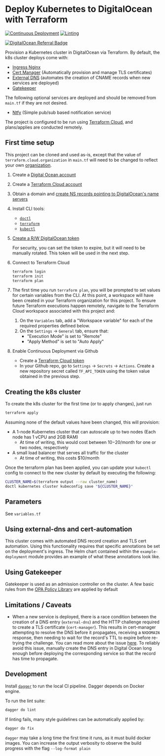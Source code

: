 # Deploy Kubernetes to DigitalOcean with Terraform

[![Continuous Deployment](https://github.com/jamescurtin/digitalocean-k8s-deployment/actions/workflows/terraform.yaml/badge.svg)](https://github.com/jamescurtin/digitalocean-k8s-deployment/actions/workflows/terraform.yaml)
[![Linting](https://github.com/jamescurtin/digitalocean-k8s-deployment/actions/workflows/lint.yaml/badge.svg)](https://github.com/jamescurtin/digitalocean-k8s-deployment/actions/workflows/lint.yaml)

[![DigitalOcean Referral Badge](https://web-platforms.sfo2.digitaloceanspaces.com/WWW/Badge%202.svg)](https://www.digitalocean.com/?refcode=672862fab7f2)

Provision a Kubernetes cluster in DigitalOcean via Terraform.
By default, the k8s cluster deploys come with:

* [Ingress Nginx](https://kubernetes.github.io/ingress-nginx)
* [Cert Manager](https://github.com/cert-manager/cert-manager) (Automatically provision and manage TLS certificates)
* [External DNS](https://github.com/bitnami/charts/tree/master/bitnami/external-dns) (automates the creation of CNAME records when new services are deployed)
* [Gatekeeper](https://open-policy-agent.github.io/gatekeeper/website/docs/)

The following optional services are deployed and should be removed from `main.tf` if they are not desired.

* [Ntfy](https://ntfy.sh/) (Simple pub/sub based notification service)

The project is configured to be run using [Terraform Cloud](https://app.terraform.io/), and plans/applies are conducted remotely.

## First time setup

This project can be cloned and used as-is, except that the value of `terraform.cloud.organization` in `main.tf` will need to be changed to reflect your own [organization](https://www.terraform.io/cloud-docs/users-teams-organizations/organizations).

1. Create a [Digital Ocean account](https://m.do.co/c/672862fab7f2)
1. Create a [Terraform Cloud account](https://app.terraform.io/signup/account)
1. Obtain a domain and [create NS records pointing to DigitalOcean's name servers](https://docs.digitalocean.com/tutorials/dns-registrars/)
1. Install CLI tools:
   * [`doctl`](https://docs.digitalocean.com/reference/doctl/how-to/install/)
   * [`terraform`](https://learn.hashicorp.com/tutorials/terraform/install-cli)
   * [`kubectl`](https://kubernetes.io/docs/tasks/tools/#kubectl)
1. [Create a R/W DigitalOcean token](https://docs.digitalocean.com/reference/api/create-personal-access-token/)

   For security, you can set the token to expire, but it will need to be manually rotated. This token will be used in the next step.

1. Connect to Terraform Cloud

    ```bash
    terraform login
    terraform init
    terraform plan
    ```

1. The first time you run `terraform plan`, you will be prompted to set values for certain variables from the CLI. At this point, a workspace will have been created in your Terraform organization for this project. To ensure future Terraform executions happen remotely, navigate to the Terraform Cloud workspace associated with this project and:
    1. On the `Variables` tab, add a "Workspace variable" for each of the required properties defined below.
    1. On the `Settings` -> `General` tab, ensure that:
       * "Execution Mode" is set to "Remote"
       * "Apply Method" is set to "Auto Apply"
1. Enable Continuous Deployment via Github
   * Create a [Terraform Cloud token](https://app.terraform.io/app/settings/tokens)
   * In your Github repo, go to `Settings` -> `Secrets` -> `Actions`. Create a new repository secret called `TF_API_TOKEN` using the token value obtained in the previous step.

## Creating the k8s cluster

To create the k8s cluster for the first time (or to apply changes), just run

```bash
terraform apply
```

Assuming none of the default values have been changed, this will provision:

* A 1-node Kubernetes cluster that can autoscale up to two nodes (Each node has 1 vCPU and 2GB RAM)
  * At time of writing, this would cost between $10-$20/month for one or two nodes, respectively
* A small load balancer that serves all traffic for the cluster
  * At time of writing, this costs $10/month

Once the terraform plan has been applied, you can update your `kubectl` config to connect to the new cluster by default by executing the following:

```bash
CLUSTER_NAME=$(terraform output --raw cluster_name)
doctl kubernetes cluster kubeconfig save "${CLUSTER_NAME}"
```

## Parameters

See `variables.tf`

## Using external-dns and cert-automation

This cluster comes with automated DNS record creation and TLS cert automation.
Using this functionality requires that specific annotations be set on the deployment's ingress.
The Helm chart contained within the `example-deployment` module provides an example of what these annotations look like.

## Using Gatekeeper

Gatekeeper is used as an admission controller on the cluster.
A few basic rules from the [OPA Policy Library](https://github.com/open-policy-agent/gatekeeper-librar) are applied by default

## Limitations / Caveats

* When a new service is deployed, there is a race condition between the creation of a DNS entry (`external-dns`) and the HTTP challenge required to create a TLS certificate (`cert-manager`). This results in cert-manager attempting to resolve the DNS before it propagates, receiving a `NXDOMAIN` response, then needing to wait for the record's TTL to expire before re-trying the challenge. You can read more about the issue [here](https://github.com/cert-manager/cert-manager/issues/4246). To reliably avoid this issue, manually create the DNS entry in Digital Ocean long enough before deploying the corresponding service so that the record has time to propagate.


## Development

Install [`dagger`](https://docs.dagger.io/1200/local-dev) to run the local CI pipeline.
Dagger depends on Docker engine.

To run the lint suite:

```bash
dagger do lint
```

If linting fails, many style guidelines can be automatically applied by:

```bash
dagger do fix
```

`dagger` may take a long time the first time it runs, as it must build docker images.
You can increase the output verbosity to observe the build progress with the flag `--log-format plain`

